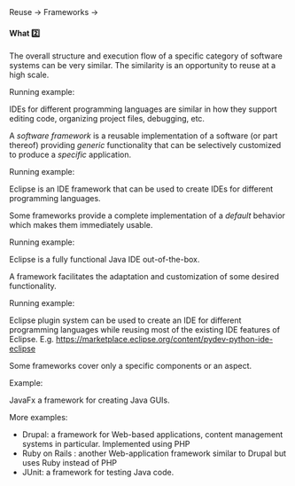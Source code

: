 <link rel="stylesheet" href="{{baseUrl}}/css/textbook.css">

<div class="website-content">

<div id="path">Reuse &rarr; Frameworks &rarr;</div>

<div id="title">

#### What :two:

</div>

<div id="body">

The overall structure and execution flow of a specific category of software systems can be very similar. The similarity is an opportunity to reuse at a high scale.

<tip-box>

Running example:

IDEs for different programming languages are similar in how they support editing code, organizing project files, debugging, etc.

</tip-box>

A _software framework_ is a reusable implementation of a software (or part thereof) providing _generic_ functionality that can be selectively customized to produce a _specific_ application.

<tip-box>

Running example:

Eclipse is an IDE framework that can be used to create IDEs for different programming languages.

</tip-box>

Some frameworks provide a complete implementation of a _default_ behavior which makes them immediately usable.

<tip-box>

Running example:

Eclipse is a fully functional Java IDE out-of-the-box.

</tip-box>

A framework facilitates the adaptation and customization of some desired functionality.

<tip-box>

Running example:

Eclipse plugin system can be used to create an IDE for different programming languages while reusing most of the existing IDE features of Eclipse. E.g. https://marketplace.eclipse.org/content/pydev-python-ide-eclipse

</tip-box>

Some frameworks cover only a specific components or an aspect.

<tip-box>

Example:

JavaFx a framework for creating Java GUIs.

</tip-box>

<tip-box>

More examples:

*	Drupal: a framework for Web-based applications, content management systems in particular. Implemented using PHP
*	Ruby on Rails : another Web-application framework similar to Drupal but uses Ruby instead of PHP
*	JUnit: a framework for testing Java code.

</tip-box>

</div>

<div id="extras">

<include src="exercises.md" />

<div>

</div>

